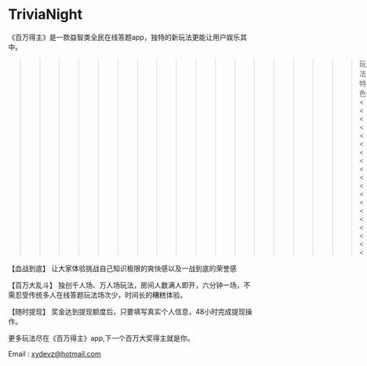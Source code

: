 # TriviaNight

《百万得主》是一款益智类全民在线答题app，独特的新玩法更能让用户娱乐其中。


>>>>>>>>>>>>>>>>>>玩法特色<<<<<<<<<<<<<<<<<<<

【血战到底】
让大家体验挑战自己知识极限的爽快感以及一战到底的荣誉感

【百万大乱斗】
独创千人场、万人场玩法，房间人数满人即开，六分钟一场，不需忍受传统多人在线答题玩法场次少，时间长的糟糕体验。

【随时提现】
奖金达到提现额度后，只要填写真实个人信息，48小时完成提现操作。

更多玩法尽在《百万得主》app,下一个百万大奖得主就是你。

Email : xydevz@hotmail.com

